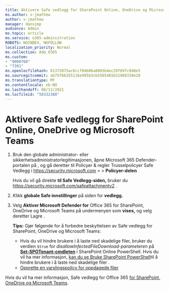 ```yaml
---
title: Aktivere Safe vedlegg for SharePoint Online, OneDrive og Microsoft Teams
ms.author: v-jmathew
author: v-jmathew
manager: dansimp
audience: Admin
ms.topic: article
ms.service: o365-administration
ROBOTS: NOINDEX, NOFOLLOW
localization_priority: Normal
ms.collection: Adm_O365
ms.custom:
- "9000760"
- "7391"
ms.openlocfilehash: 61372075ac8ccf04606a8003b4ec29f89fc048e5
ms.sourcegitcommit: ab75f66355116e995b3cb5505465b31989339e28
ms.translationtype: MT
ms.contentlocale: nb-NO
ms.lasthandoff: 08/13/2021
ms.locfileid: "58332388"
---
```

# <a name="enable-safe-attachments-for-sharepoint-online-onedrive-and-microsoft-teams"></a>Aktivere Safe vedlegg for SharePoint Online, OneDrive og Microsoft Teams

1. Bruk den globale administrator- eller sikkerhetsadministratorlegitimasjonen, åpne Microsoft 365 Defender-portalen på , og gå deretter til Policyer & regler Trusselpolicyer Safe Vedlegg i <https://security.microsoft.com>  \>  \>  **Policyer-delen**

   Hvis du vil gå direkte **til Safe Vedlegg-siden,** bruker du <https://security.microsoft.com/safeattachmentv2> .

2. Klikk **globale Safe innstillinger** på siden for **vedlegg.**
3. Velg **Aktiver Microsoft Defender for** Office 365 for SharePoint, OneDrive og Microsoft Teams på undermenyen som **vises,** og velg deretter Lagre .

    **Tips:** Gjør følgende for å forbedre beskyttelsen av Safe vedlegg for SharePoint, OneDrive og Microsoft Teams:
    - Hvis du vil hindre brukere i å laste ned skadelige filer, bruker du verdien `$true` for *disallowInfectedFileDownload-parameteren* på **[Set-SPOTenant-cmdleten](https://docs.microsoft.com/powershell/module/sharepoint-online/Set-SPOTenant)** i SharePoint Online PowerShell. Hvis du vil ha mer informasjon, [kan du se Bruke SharePoint PowerShell](https://docs.microsoft.com/microsoft-365/security/office-365-security/turn-on-mdo-for-spo-odb-and-teams#step-2-recommended-use-sharepoint-online-powershell-to-prevent-users-from-downloading-malicious-files)til å hindre brukere i å laste ned skadelige filer .
    - [Opprette en varslingspolicy for oppdagede filer](https://docs.microsoft.com/microsoft-365/security/office-365-security/turn-on-mdo-for-spo-odb-and-teams#step-3-recommended-use-the-microsoft-365-defender-portal-to-create-an-alert-policy-for-detected-files)

Hvis du vil ha mer informasjon, Safe vedlegg for Office 365 [for SharePoint, OneDrive og Microsoft Teams](https://go.microsoft.com/fwlink/?linkid=2092041).
